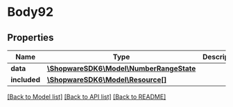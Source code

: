 # Body92

## Properties
Name | Type | Description | Notes
------------ | ------------- | ------------- | -------------
**data** | [**\ShopwareSDK6\Model\NumberRangeState**](NumberRangeState.md) |  | [optional] 
**included** | [**\ShopwareSDK6\Model\Resource[]**](Resource.md) |  | [optional] 

[[Back to Model list]](../../README.md#documentation-for-models) [[Back to API list]](../../README.md#documentation-for-api-endpoints) [[Back to README]](../../README.md)

